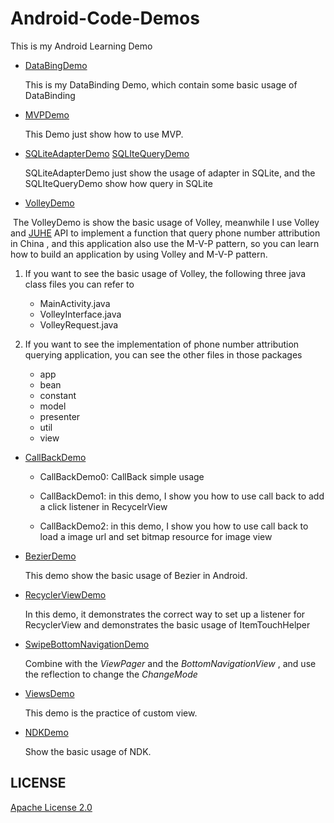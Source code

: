 # Android-Code-Demos
This is my Android Learning Demo

+ [DataBingDemo](https://github.com/InnoFang/Android-Code-Demos/tree/master/DataBingDemo)

  This is my DataBinding Demo, which contain some basic usage of DataBinding

+ [MVPDemo](https://github.com/InnoFang/Android-Code-Demos/tree/master/MVPDemo)

  This Demo just show how to use MVP.

+ [SQLiteAdapterDemo](https://github.com/InnoFang/Android-Code-Demos/tree/master/SQLiteAdapterDemo)   [SQLIteQueryDemo](https://github.com/InnoFang/Android-Code-Demos/tree/master/SQLIteQueryDemo)

  SQLiteAdapterDemo just show the usage of adapter in SQLite, and the SQLIteQueryDemo show how query in SQLite

+ [VolleyDemo](https://github.com/InnoFang/Android-Code-Demos/tree/master/VolleyDemo)

  The VolleyDemo is show the basic usage of Volley, meanwhile I use Volley and [JUHE](https://www.juhe.cn/) API to implement a function that query phone number attribution in China , and this application also use the M-V-P pattern, so you can learn how to build an application by using Volley and M-V-P pattern.

1.    If you want to see the basic usage of Volley, the following three java class files you can refer to  

      * MainActivity.java
      * VolleyInterface.java
      * VolleyRequest.java

2. If you want to see the implementation of phone number attribution querying application, you can see the other files in those packages  
    * app
    * bean
    * constant
    * model
    * presenter
    * util
    * view

+ [CallBackDemo](https://github.com/InnoFang/Android-Code-Demos/tree/master/CallBackDemo)  

     - CallBackDemo0: CallBack simple usage


     - CallBackDemo1: in this demo, I show you how to use call back to add a click listener in RecycelrView    

     - CallBackDemo2: in this demo, I show you how to use call back to load a image url and set bitmap resource for image view

+ [BezierDemo](https://github.com/InnoFang/Android-Code-Demos/tree/master/BezierDemo)

  This demo show the basic usage of Bezier in Android.

+ [RecyclerViewDemo](https://github.com/InnoFang/Android-Code-Demos/tree/master/RecyclerViewDemo)

  In this demo, it demonstrates the correct way to set up a listener for RecyclerView and demonstrates the basic usage of ItemTouchHelper

+ [SwipeBottomNavigationDemo](https://github.com/InnoFang/Android-Code-Demos/tree/master/SwipeBottomNavigationDemo)

  Combine with the _ViewPager_  and the _BottomNavigationView_ , and use the reflection to change the _ChangeMode_
     
+ [ViewsDemo](https://github.com/InnoFang/Android-Code-Demos/tree/master/ViewsDemo)

  This demo is the practice of custom view.
  
+ [NDKDemo](https://github.com/InnoFang/Android-Code-Demos/tree/master/NDKDemo)

  Show the basic usage of NDK.
   
## LICENSE

 [Apache License 2.0](https://github.com/InnoFang/Android-Code-Demos/blob/master/LICENSE)
